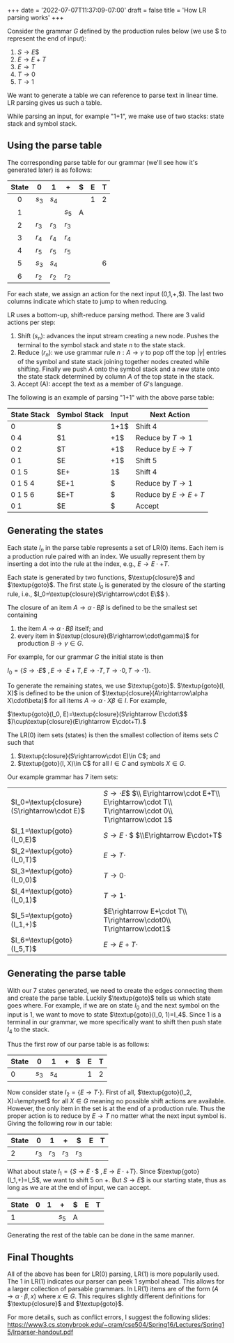 +++
date = '2022-07-07T11:37:09-07:00'
draft = false
title = 'How LR parsing works'
+++

Consider the grammar $G$ defined by the production rules below (we use \$ to represent the end of input):
1. $S\rightarrow E\$$
2. $E\rightarrow E+T$
3. $E\rightarrow T$
4. $T\rightarrow 0$
5. $T\rightarrow 1$

We want to generate a table we can reference to parse text in linear time. LR parsing gives us such a table. 

While parsing an input, for example "1+1", we make use of two stacks: state stack and symbol stack.

## Using the parse table

The corresponding parse table for our grammar (we'll see how it's generated later) is as follows:

| State | 0 | 1 | + | $ | E | T |
|:-----:| - | - | - | - | - | - |
| 0     |$s_3$|$s_4$|   |   | 1 | 2 |
| 1     |||$s_5$|A  |   |   |
| 2     |$r_3$|$r_3$|$r_3$|   |   |   |
| 3     |$r_4$|$r_4$|$r_4$|   |   |   |
| 4     |$r_5$|$r_5$|$r_5$|   |   |   |
| 5     |$s_3$|$s_4$|   |   |   | 6 |
| 6     |$r_2$|$r_2$|$r_2$|   |   |   |

For each state, we assign an action for the next input (0,1,+,\$). The last two columns indicate which state to jump to when reducing.

LR uses a bottom-up, shift-reduce parsing method. There are 3 valid actions per step:
1. Shift ($s_n$): advances the input stream creating a new node. Pushes the terminal to the symbol stack and state $n$ to the state stack.
2. Reduce ($r_n$): we use grammar rule $n : A\rightarrow\gamma$ to pop off the top $|\gamma|$ entries of the symbol and state stack joining together nodes created while shifting. Finally we push $A$ onto the symbol stack and a new state onto the state stack determined by column $A$ of the top state in the stack.
3. Accept (A): accept the text as a member of $G$'s language.

The following is an example of parsing "1+1" with the above parse table:

| State Stack | Symbol Stack | Input | Next Action |
| ----------- | ------------ | ----- | ----------- |
| 0           | $            | 1+1$  | Shift 4     |
| 0 4         | $1           | +1$   | Reduce by $T\rightarrow 1$ |
| 0 2         | $T           | +1$   | Reduce by $E\rightarrow T$ |
| 0 1         | $E           | +1$   | Shift 5     |
| 0 1 5       | $E+          | 1$    | Shift 4     |
| 0 1 5 4     | $E+1         | $     | Reduce by $T\rightarrow 1$ |
| 0 1 5 6     | $E+T         | $     | Reduce by $E\rightarrow E+T$ |
| 0 1         | $E           | $     | Accept      |

## Generating the states

Each state $I_n$ in the parse table represents a set of LR(0) items. Each item is a production rule paired with an index. We usually represent them by inserting
a dot into the rule at the index, e.g., $E\rightarrow E\cdot+T$. 

Each state is generated by two functions, $\textup{closure}$ and $\textup{goto}$. The first state $I_0$ is generated by the closure of the starting rule, i.e., $I_0=\textup{closure}(S\rightarrow\cdot E\$$ $)$.

The closure of an item $A\rightarrow \alpha\cdot B\beta$ is defined to be the smallest set containing 
1. the item $A\rightarrow \alpha\cdot B\beta$ itself; and
2. every item in $\textup{closure}(B\rightarrow\cdot\gamma)$ for production $B\rightarrow\gamma\in G$.

For example, for our grammar $G$ the initial state is then 

$I_0=\{S\rightarrow\cdot E\$$ $, E\rightarrow\cdot E+T, E\rightarrow\cdot T, T\rightarrow\cdot 0, T\rightarrow\cdot 1\}.$

To generate the remaining states, we use $\textup{goto}$. $\textup{goto}(I, X)$ is defined to be the union of $\textup{closure}(A\rightarrow\alpha X\cdot\beta)$ for all items $A\rightarrow\alpha\cdot X\beta\in I$. For example,

$\textup{goto}(I_0, E)=\textup{closure}(S\rightarrow E\cdot\$$ $)\cup\textup{closure}(E\rightarrow E\cdot+T).$

The LR(0) item sets (states) is then the smallest collection of items sets $C$ such that 
1. $\textup{closure}(S\rightarrow\cdot E)\in C$; and
2. $\textup{goto}(I, X)\in C$ for all $I\in C$ and symbols $X\in G$.

Our example grammar has 7 item sets:

|||
| ------------- | ----- |
| $I_0=\textup{closure}(S\rightarrow\cdot E)$ | $S\rightarrow\cdot E\$$ $\\ E\rightarrow\cdot E+T\\ E\rightarrow\cdot T\\ T\rightarrow\cdot 0\\ T\rightarrow\cdot 1$ |
| $I_1=\textup{goto}(I_0,E)$ | $S\rightarrow E\cdot\$$ $\\E\rightarrow E\cdot+T$ |
| $I_2=\textup{goto}(I_0,T)$ | $E\rightarrow T\cdot$ |
| $I_3=\textup{goto}(I_0,0)$ | $T\rightarrow 0\cdot$ |
| $I_4=\textup{goto}(I_0,1)$ | $T\rightarrow 1\cdot$ |
| $I_5=\textup{goto}(I_1,+)$ | $E\rightarrow E+\cdot T\\ T\rightarrow\cdot0\\ T\rightarrow\cdot1$ |
| $I_6=\textup{goto}(I_5,T)$ | $E\rightarrow E+T\cdot$ |

## Generating the parse table

With our 7 states generated, we need to create the edges connecting them and create the parse table. Luckily $\textup{goto}$ tells us which state goes where. For example, if we are on state $I_0$ and the next symbol on the input is 1, we want to move to state $\textup{goto}(I_0, 1)=I_4$. Since 1 is a terminal in our grammar, we more specifically want to shift then push state $I_4$ to the stack.

Thus the first row of our parse table is as follows:

| State | 0 | 1 | + | $ | E | T |
| ----- | - | - | - | - | - | - |
| 0     |$s_3$|$s_4$|   |   | 1 | 2 |

Now consider state $I_2=\{E\rightarrow T\cdot\}$. First of all, $\textup{goto}(I_2, X)=\emptyset$ for all $X\in G$ meaning no possible shift actions are available. However, the only item in the set is at the end of a production rule. Thus the proper action is to reduce by $E\rightarrow T$ no matter what the next input symbol is. Giving the following row in our table:

| State | 0 | 1 | + | $ | E | T |
| ----- | - | - | - | - | - | - |
| 2     |$r_3$|$r_3$|$r_3$|$r_3$|   |   |

What about state $I_1=\{S\rightarrow E\cdot\$$ $, E\rightarrow E\cdot+T\}$. Since $\textup{goto}(I_1,+)=I_5$, we want to shift 5 on +. But $S\rightarrow E\$$ is our starting state, thus as long as we are at the end of input, we can accept.

| State | 0 | 1 | + | $ | E | T |
| ----- | - | - | - | - | - | - |
| 1     |||$s_5$|A|   |   |

Generating the rest of the table can be done in the same manner.

## Final Thoughts

All of the above has been for LR(0) parsing, LR(1) is more popularily used. The 1 in LR(1) indicates our parser can peek 1 symbol ahead. This allows for a larger collection of parsable grammars. In LR(1) items are of the form $(A\rightarrow \alpha\cdot\beta, x)$ where $x\in G$. This requires slightly different definitions for $\textup{closure}$ and $\textup{goto}$.

For more details, such as conflict errors, I suggest the following slides: https://www3.cs.stonybrook.edu/~cram/cse504/Spring16/Lectures/Spring15/lrparser-handout.pdf
